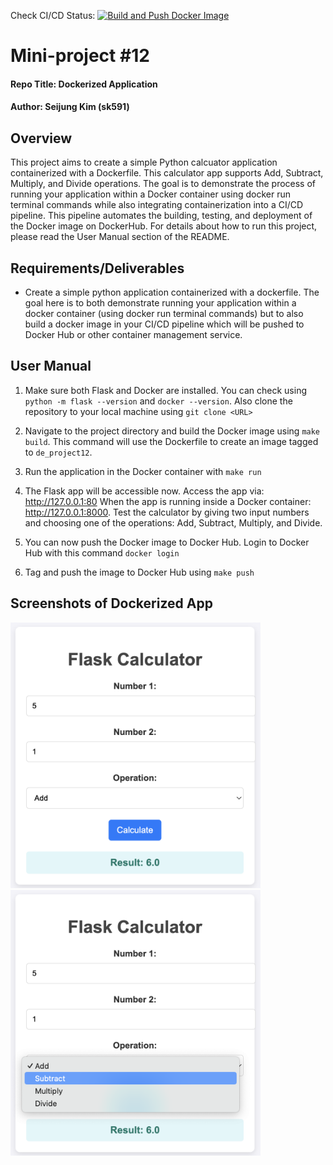 Check CI/CD Status: [![Build and Push Docker Image](https://github.com/nogibjj/kim_seijung_project12_docker/actions/workflows/cicd.yml/badge.svg)](https://github.com/nogibjj/kim_seijung_project12_docker/actions/workflows/cicd.yml)

# Mini-project #12
#### Repo Title: Dockerized Application
#### Author: Seijung Kim (sk591)

## Overview
This project aims to create a simple Python calcuator application containerized with a Dockerfile. This calculator app supports Add, Subtract, Multiply, and Divide operations. The goal is to demonstrate the process of running your application within a Docker container using docker run terminal commands while also integrating containerization into a CI/CD pipeline. This pipeline automates the building, testing, and deployment of the Docker image on DockerHub. For details about how to run this project, please read the User Manual section of the README.

## Requirements/Deliverables
* Create a simple python application containerized with a dockerfile. The goal here is to both demonstrate running your application within a docker container (using docker run terminal commands) but to also build a docker image in your CI/CD pipeline which will be pushed to Docker Hub or other container management service.

## User Manual
1. Make sure both Flask and Docker are installed. You can check using `python -m flask --version` and `docker --version`. Also clone the repository to your local machine using `git clone <URL>`

2. Navigate to the project directory and build the Docker image using `make build`. This command will use the Dockerfile to create an image tagged to `de_project12`.


3. Run the application in the Docker container with `make run`


4. The Flask app will be accessible now. Access the app via: http://127.0.0.1:80 When the app is running inside a Docker container: http://127.0.0.1:8000. Test the calculator by giving two input numbers and choosing one of the operations: Add, Subtract, Multiply, and Divide.

5. You can now push the Docker image to Docker Hub. Login to Docker Hub with this command `docker login`

6. Tag and push the image to Docker Hub using `make push`


## Screenshots of Dockerized App

<img src="add_result.png" alt="App Screenshot" title="App Screenshot" width="400">
<img src="calc_operations.png" alt="App Screenshot" title="App Screenshot" width="400">




